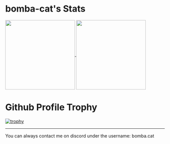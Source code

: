# bomba-cat's Stats

<a href="https://github.com/bomba-cat">
  <img align="center" 
       src="https://github-readme-stats.vercel.app/api/top-langs/?username=bomba-cat&exclude_repo=ArchCodeConfig,ArchCode-Site,AdvArray&hide=ASP.NET,jupyter,Javascript,Java%20notebook&count_private=true&theme=default&bg_color=000000&title_color=cccccc&text_color=999999&icon_color=cccccc&hide_border=true" 
       height="220px" />
</a>
<a href="https://github.com/bomba-cat">
  <img align="center" 
       src="https://github-readme-stats.vercel.app/api?username=bomba-cat&count_private=true&hide=stars&show_icons=true&line_height=27&theme=default&bg_color=000000&title_color=cccccc&text_color=999999&icon_color=cccccc&hide_border=true" 
       height="220px" />
</a>

# Github Profile Trophy

[![trophy](https://github-profile-trophy.vercel.app/?username=bomba-cat&theme=darkhub&no-frame=true&margin-w=4)](https://github.com/bomba-cat)

---

You can always contact me on discord under the username: bomba.cat
